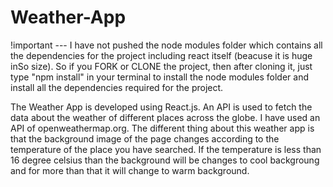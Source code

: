 # Weather-App
!important --- I have not pushed the node modules folder which contains all the dependencies for the project including react itself (beacuse it is huge inSo size).
So if you FORK or CLONE the project, then after cloning it, just type "npm install" in your terminal to install the node modules folder and install all the dependencies required for the project.

The Weather App is developed using React.js. An API is used to fetch the data about the weather of different places across the globe. I have used an API of openweathermap.org. The different thing about this weather app is that the background image of the page changes according to the temperature of the place you have searched.
If the temperature is less than 16 degree celsius than the background will be changes to cool backgroung and for more than that it will change to warm background.
